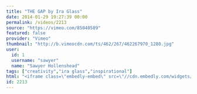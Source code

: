 ```yaml
---
title: "THE GAP by Ira Glass"
date: 2014-01-29 19:27:39 00:00
permalink: /videos/2213
source: "https://vimeo.com/85040589"
featured: false
provider: "Vimeo"
thumbnail: "http://b.vimeocdn.com/ts/462/267/462267970_1280.jpg"
user:
  id: 1
  username: "sawyer"
  name: "Sawyer Hollenshead"
tags: ["creativity","ira glass","inspirational"]
html: "<iframe class=\"embedly-embed\" src=\"//cdn.embedly.com/widgets/media.html?src=http%3A%2F%2Fplayer.vimeo.com%2Fvideo%2F85040589&src_secure=1&url=http%3A%2F%2Fvimeo.com%2F85040589&image=http%3A%2F%2Fb.vimeocdn.com%2Fts%2F462%2F267%2F462267970_1280.jpg&key=950020ba825211e1a0764040d3dc5c07&type=text%2Fhtml&schema=vimeo\" width=\"1920\" height=\"1080\" scrolling=\"no\" frameborder=\"0\" allowfullscreen></iframe>"
id: 2213
---
```


